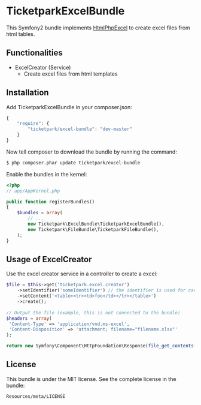 # TicketparkExcelBundle

This Symfony2 bundle implements [HtmlPhpExcel](https://github.com/Ticketpark/HtmlPhpExcel) to create excel files from html tables.

## Functionalities
* ExcelCreator (Service)
    * Create excel files from html templates

## Installation

Add TicketparkExcelBundle in your composer.json:

```js
{
    "require": {
        "ticketpark/excel-bundle": "dev-master"
    }
}
```

Now tell composer to download the bundle by running the command:

``` bash
$ php composer.phar update ticketpark/excel-bundle
```

Enable the bundles in the kernel:

``` php
<?php
// app/AppKernel.php

public function registerBundles()
{
    $bundles = array(
        // ...
        new Ticketpark\ExcelBundle\TicketparkExcelBundle(),
        new Ticketpark\FileBundle\TicketparkFileBundle(),
    );
}
```

## Usage of ExcelCreator
Use the excel creator service in a controller to create a excel:

``` php
$file = $this->get('ticketpark.excel.creator')
    ->setIdentifier('someIdentifier') // the identifier is used for caching purposes
    ->setContent('<table><tr><td>foo</td></tr></table>')
    ->create();
    
// Output the file (example, this is not connected to the bundle)
$headers = array(
 'Content-Type' => 'application/vnd.ms-excel',
 'Content-Disposition' => 'attachment; filename="filename.xlsx"'
);

return new Symfony\Component\HttpFoundation\Response(file_get_contents($file), 200, $headers);
```

## License

This bundle is under the MIT license. See the complete license in the bundle:

    Resources/meta/LICENSE
